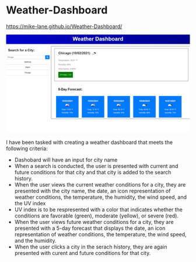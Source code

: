 # Weather-Dashboard

https://mike-lane.github.io/Weather-Dashboard/

<img src="./assets/Weather-Dashboard.jpg">

I have been tasked with creating a weather dashboard that meets the following criteria:
<ul>
    <li>Dashobard will have an input for city name</li>
    <li>When a search is conducted, the user is presented with current and future conditions for that city and that city is added to the search history.</li>
    <li>When the user views the current weather conditions for a city, they are presented with the city name, the date, an icon representation of weather conditions, the temperature, the humidity, the wind speed, and the UV index</li>
    <li>UV index is to be respresented with a color that indicates whether the conditions are favorable (green), moderate (yellow), or severe (red).</li>
    <li>When the user views future weather conditions for a city,
they are presented with a 5-day forecast that displays the date, an icon representation of weather conditions, the temperature, the wind speed, and the humidity.</li>
    <li>When the user clicks a city in the serach history, they are again presented with curent and future conditions for that city.</li>
</ul>